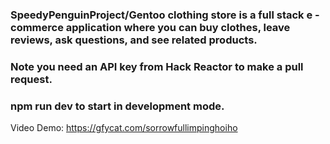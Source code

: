 ### SpeedyPenguinProject/Gentoo clothing store is a full stack e - commerce application where you can buy clothes, leave reviews, ask questions, and see related products.
### Note you need an API key from Hack Reactor to make a pull request.
### npm run dev to start in development mode.

Video Demo: https://gfycat.com/sorrowfullimpinghoiho

